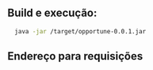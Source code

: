 ## Build e execução:

```sh
  java -jar /target/opportune-0.0.1.jar
```

## Endereço para requisições
```json
```